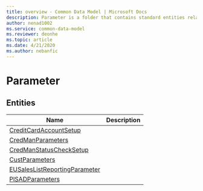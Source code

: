 ```yaml
---
title: overview - Common Data Model | Microsoft Docs
description: Parameter is a folder that contains standard entities related to the Common Data Model.
author: nenad1002
ms.service: common-data-model
ms.reviewer: deonhe
ms.topic: article
ms.date: 4/21/2020
ms.author: nebanfic
---
```


# Parameter


## Entities

|Name|Description|
|---|---|
|[CreditCardAccountSetup](CreditCardAccountSetup.md)||
|[CredManParameters](CredManParameters.md)||
|[CredManStatusCheckSetup](CredManStatusCheckSetup.md)||
|[CustParameters](CustParameters.md)||
|[EUSalesListReportingParameter](EUSalesListReportingParameter.md)||
|[PlSADParameters](PlSADParameters.md)||
